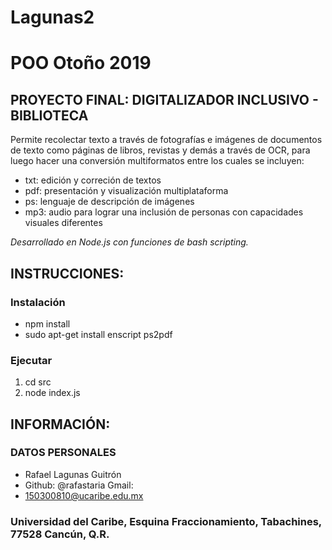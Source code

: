 # Lagunas2

# POO Otoño 2019

## PROYECTO FINAL: DIGITALIZADOR INCLUSIVO - BIBLIOTECA

Permite recolectar texto a través de fotografías e imágenes de documentos de texto como páginas de libros, revistas y demás a través de OCR, para luego hacer una conversión multiformatos entre los cuales se incluyen:

- txt: edición y correción de textos
- pdf: presentación y visualización multiplataforma
- ps: lenguaje de descripción de imágenes
- mp3: audio para lograr una inclusión de personas con capacidades visuales diferentes

_Desarrollado en Node.js con funciones de bash scripting._

## INSTRUCCIONES:

### Instalación

- npm install
- sudo apt-get install enscript ps2pdf

### Ejecutar

1. cd src
2. node index.js

## INFORMACIÓN:

### DATOS PERSONALES

- Rafael Lagunas Guitrón
- Github: @rafastaria Gmail:
- 150300810@ucaribe.edu.mx
  &nbsp;

### Universidad del Caribe, Esquina Fraccionamiento, Tabachines, 77528 Cancún, Q.R.
